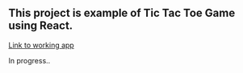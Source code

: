 ## This project is example of Tic Tac Toe Game using React.

[Link to working app]()

In progress..
